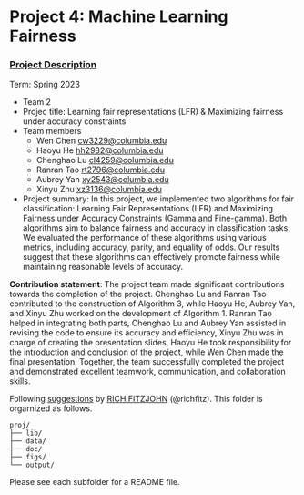 # Project 4: Machine Learning Fairness

### [Project Description](doc/project4_desc.md)

Term: Spring 2023

+ Team 2
+ Projec title: Learning fair representations (LFR) & Maximizing fairness under accuracy constraints
+ Team members
	+ Wen Chen cw3229@columbia.edu
	+ Haoyu He hh2982@columbia.edu
	+ Chenghao Lu cl4259@columbia.edu
	+ Ranran Tao rt2796@columbia.edu
	+ Aubrey Yan xy2543@columbia.edu
	+ Xinyu Zhu xz3136@columbia.edu
+ Project summary: In this project, we implemented two algorithms for fair classification: Learning Fair Representations (LFR) and Maximizing Fairness under Accuracy Constraints (Gamma and Fine-gamma). Both algorithms aim to balance fairness and accuracy in classification tasks. We evaluated the performance of these algorithms using various metrics, including accuracy, parity, and equality of odds. Our results suggest that these algorithms can effectively promote fairness while maintaining reasonable levels of accuracy.

**Contribution statement**: The project team made significant contributions towards the completion of the project. Chenghao Lu and Ranran Tao contributed to the construction of Algorithm 3, while Haoyu He, Aubrey Yan, and Xinyu Zhu worked on the development of Algorithm 1. Ranran Tao helped in integrating both parts, Chenghao Lu and Aubrey Yan assisted in revising the code to ensure its accuracy and efficiency, Xinyu Zhu was in charge of creating the presentation slides, Haoyu He took responsibility for the introduction and conclusion of the project, while Wen Chen made the final presentation. Together, the team successfully completed the project and demonstrated excellent teamwork, communication, and collaboration skills.

Following [suggestions](http://nicercode.github.io/blog/2013-04-05-projects/) by [RICH FITZJOHN](http://nicercode.github.io/about/#Team) (@richfitz). This folder is orgarnized as follows.

```
proj/
├── lib/
├── data/
├── doc/
├── figs/
└── output/
```

Please see each subfolder for a README file.

